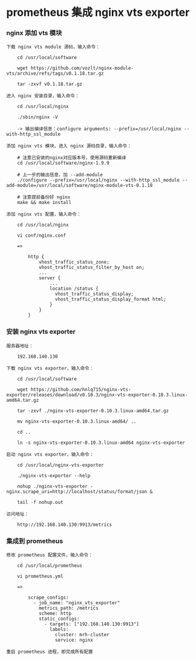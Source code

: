
# prometheus 集成 nginx vts exporter

###  nginx 添加 vts 模块

    下载 nginx vts module 源码，输入命令：

        cd /usr/local/software

        wget https://github.com/vozlt/nginx-module-vts/archive/refs/tags/v0.1.18.tar.gz

        tar -zxvf v0.1.18.tar.gz

    进入 nginx 安装目录，输入命令：

        cd /usr/local/nginx

        ./sbin/nginx -V

        -> 输出编译信息：configure arguments: --prefix=/usr/local/nginx --with-http_ssl_module

    添加 nginx vts 模块，进入 nginx 源码目录，输入命令：

        # 注意已安装的nginx对应版本号，使用源码重新编译
        cd /usr/local/software/nginx-1.9.9

        # 上一步的输出信息，加 --add-module
        ./configure --prefix=/usr/local/nginx --with-http_ssl_module --add-module=/usr/local/software/nginx-module-vts-0.1.18

        # 注意提前备份好 nginx
        make && make install

    添加 nginx vts 配置，输入命令：

        cd /usr/local/nginx

        vi conf/nginx.conf

        =>

            http {
                vhost_traffic_status_zone;
                vhost_traffic_status_filter_by_host on;
                ...
                server {
                    ...
                    location /status {
                      vhost_traffic_status_display;
                      vhost_traffic_status_display_format html;
                    }
                }
            }

### 安装 nginx vts exporter

    服务器地址：

        192.168.140.130

    下载 nginx vts exporter，输入命令：

        cd /usr/local/software

        wget https://github.com/hnlq715/nginx-vts-exporter/releases/download/v0.10.3/nginx-vts-exporter-0.10.3.linux-amd64.tar.gz

        tar -zxvf ./nginx-vts-exporter-0.10.3.linux-amd64.tar.gz

        mv nginx-vts-exporter-0.10.3.linux-amd64/ ..

        cd ..

        ln -s nginx-vts-exporter-0.10.3.linux-amd64 nginx-vts-exporter

    启动 nginx vts exporter，输入命令：

        cd /usr/local/nginx-vts-exporter

        ./nginx-vts-exporter --help

        nohup ./nginx-vts-exporter -nginx.scrape_uri=http://localhost/status/format/json &

        tail -f nohup.out

    访问地址：

        http://192.168.140.130:9913/metrics

### 集成到 prometheus

    修改 prometheus 配置文件，输入命令：

        cd /usr/local/prometheus

        vi prometheus.yml

        =>

            scrape_configs:
              - job_name: "nginx_vts_exporter"
                metrics_path: /metrics
                scheme: http
                static_configs:
                  - targets: ["192.168.140.130:9913"]
                    labels:
                      cluster: mrh-cluster
                      service: nginx

    重启 prometheus 进程，即完成所有配置
